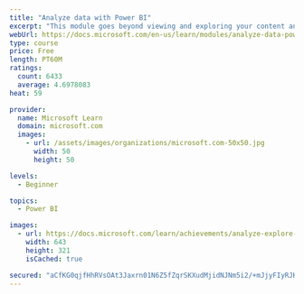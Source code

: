 ```yaml
---
title: "Analyze data with Power BI"
excerpt: "This module goes beyond viewing and exploring your content and explains how to interact with it by working with reports and dashboards to uncover and share new business insights."
webUrl: https://docs.microsoft.com/en-us/learn/modules/analyze-data-power-bi/
type: course
price: Free
length: PT60M
ratings:
  count: 6433
  average: 4.6978083
heat: 59

provider:
  name: Microsoft Learn
  domain: microsoft.com
  images:
    - url: /assets/images/organizations/microsoft.com-50x50.jpg
      width: 50
      height: 50

levels:
  - Beginner

topics:
  - Power BI

images:
  - url: https://docs.microsoft.com/learn/achievements/analyze-explore-data-power-bi-social.png
    width: 643
    height: 321
    isCached: true

secured: "aCfKG0qjfHhRVsOAt3Jaxrn01N6Z5fZqrSKXudMjidNJNm5i2/+mJjyFIyRJKZV+9vXih2+fybjeZL8QKO1kP17g+cN4CJzU1nVpzvWl48rli/zL0evBgYb67LLukthrBBnrfN4qUbndsyuN1qlWUJFCS221LdiVniqGQWfEOnnDJ4qUiATRd8hD0HS2zLk8hhkN/envUSwYfstcokB0cCSwpVfCDIbOy8eOc+ubZ7X8RiQSlN9lEHTBlmKBxMLqKOcrW8Cnfm2j61lO72/veqHsDGSz3vgDlyl6EYhZ97JzgCcs8bMKLo0E4PvyyqcqOw3Ki6uq4Jil1IfHlcdrcat122gLmnEFgZoNqAcqcKG0ApHae5ze8QrINvlq8V7mmKgB6qtZnoQ20jgxh0WOXUUKpA0AmKPPsjmMGZYWC0g=;fDKvnKAb93vOT02Yu4nXHg=="
---
```


